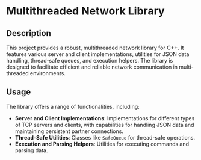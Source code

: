 # Multithreaded Network Library

## Description
This project provides a robust, multithreaded network library for C++. It features various server and client implementations, utilities for JSON data handling, thread-safe queues, and execution helpers. The library is designed to facilitate efficient and reliable network communication in multi-threaded environments.

## Usage
The library offers a range of functionalities, including:

- **Server and Client Implementations**: Implementations for different types of TCP servers and clients, with capabilities for handling JSON data and maintaining persistent partner connections.
- **Thread-Safe Utilities**: Classes like `SafeQueue` for thread-safe operations.
- **Execution and Parsing Helpers**: Utilities for executing commands and parsing data.
